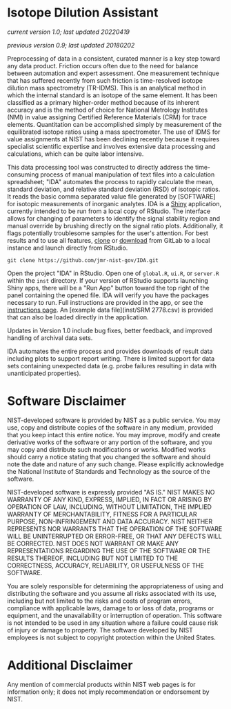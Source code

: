 # Isotope Dilution Assistant

_current version 1.0; last updated 20220419_

_previous version 0.9; last updated 20180202_

Preprocessing of data in a consistent, curated manner is a key step toward any data product. Friction occurs often due to the need for balance between automation and expert assessment. One measurement technique that has suffered recently from such friction is time-resolved isotope dilution mass spectrometry (TR-IDMS). This is an analytical method in which the internal standard is an isotope of the same element. It has been classified as a primary higher-order method because of its inherent accuracy and is the method of choice for National Metrology Institutes (NMI) in value assigning Certified Reference Materials (CRM) for trace elements. Quantitation can be accomplished simply by measurement of the equilibrated isotope ratios using a mass spectrometer. The use of IDMS for value assignments at NIST has been declining recently because it requires specialist scientific expertise and involves extensive data processing and calculations, which can be quite labor intensive.

This data processing tool was constructed to directly address the time-consuming process of manual manipulation of text files into a calculation spreadsheet; "IDA" automates the process to rapidly calculate the mean, standard deviation, and relative standard deviation (RSD) of isotopic ratios.  It reads the basic comma separated value file generated by [SOFTWARE] for isotopic measurements of inorganic analytes.  IDA is a [Shiny](https://shiny.rstudio.com/) application, currently intended to be run from a local copy of RStudio.  The interface allows for changing of parameters to identify the signal stability region and manual override by brushing directly on the signal ratio plots.  Additionally, it flags potentially troublesome samples for the user's attention.  For best results and to use all features, [clone](https://github.com/jmr-nist-gov/IDA.git) or [download](https://github.com/jmr-nist-gov/IDA/archive/refs/heads/master.zip) from GitLab to a local instance and launch directly from RStudio.

`git clone https://github.com/jmr-nist-gov/IDA.git`

Open the project "IDA" in RStudio. Open one of `global.R`, `ui.R`, or `server.R` within the `inst` directory. If your version of RStudio supports launching Shiny apps, there will be a "Run App" button toward the top right of the panel containing the opened file. IDA will verify you have the packages necessary to run. Full instructions are provided in the app, or see the [instructions page](inst/instructions.html). An [example data file](inst/SRM 2778.csv) is provided that can also be loaded directly in the application.

Updates in Version 1.0 include bug fixes, better feedback, and improved handling of archival data sets.

IDA automates the entire process and provides downloads of result data including plots to support report writing. There is limited support for data sets containing unexpected data (e.g. probe failures resulting in data with unanticipated properties).

# Software Disclaimer

NIST-developed software is provided by NIST as a public service. You may use, copy and distribute copies of the software in any medium, provided that you keep intact this entire notice. You may improve, modify and create derivative works of the software or any portion of the software, and you may copy and distribute such modifications or works. Modified works should carry a notice stating that you changed the software and should note the date and nature of any such change. Please explicitly acknowledge the National Institute of Standards and Technology as the source of the software.

NIST-developed software is expressly provided "AS IS." NIST MAKES NO WARRANTY OF ANY KIND, EXPRESS, IMPLIED, IN FACT OR ARISING BY OPERATION OF LAW, INCLUDING, WITHOUT LIMITATION, THE IMPLIED WARRANTY OF MERCHANTABILITY, FITNESS FOR A PARTICULAR PURPOSE, NON-INFRINGEMENT AND DATA ACCURACY. NIST NEITHER REPRESENTS NOR WARRANTS THAT THE OPERATION OF THE SOFTWARE WILL BE UNINTERRUPTED OR ERROR-FREE, OR THAT ANY DEFECTS WILL BE CORRECTED. NIST DOES NOT WARRANT OR MAKE ANY REPRESENTATIONS REGARDING THE USE OF THE SOFTWARE OR THE RESULTS THEREOF, INCLUDING BUT NOT LIMITED TO THE CORRECTNESS, ACCURACY, RELIABILITY, OR USEFULNESS OF THE SOFTWARE.

You are solely responsible for determining the appropriateness of using and distributing the software and you assume all risks associated with its use, including but not limited to the risks and costs of program errors, compliance with applicable laws, damage to or loss of data, programs or equipment, and the unavailability or interruption of operation. This software is not intended to be used in any situation where a failure could cause risk of injury or damage to property. The software developed by NIST employees is not subject to copyright protection within the United States.

# Additional Disclaimer

Any mention of commercial products within NIST web pages is for information only; it does not imply recommendation or endorsement by NIST.
